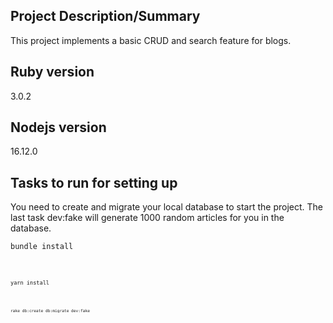 ## Project Description/Summary

This project implements a basic CRUD and search feature for blogs.

## Ruby version

3.0.2

## Nodejs version

16.12.0

## Tasks to run for setting up

You need to create and migrate your local database to start the project. The last task dev:fake will generate 1000 random articles for you in the database.

<pre><code>bundle install<code></pre>

<pre><code>yarn install<code></pre>

<pre><code>rake db:create db:migrate dev:fake<code></pre>